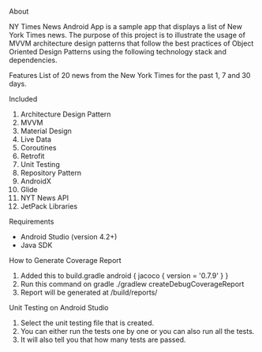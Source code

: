 About

NY Times News Android App is a sample app that displays a list of New York Times news. The purpose of this project is to illustrate the usage of MVVM architecture design patterns that follow the best practices of Object Oriented Design Patterns using the following technology stack and dependencies.

Features
List of 20 news from the New York Times for the past 1, 7 and 30 days.

Included
1. Architecture Design Pattern
2. MVVM
2. Material Design
3. Live Data
4. Coroutines
5. Retrofit
6. Unit Testing
7. Repository Pattern
8. AndroidX
9. Glide
11. NYT News API
12. JetPack Libraries

Requirements
- Android Studio (version 4.2+)
- Java SDK

How to Generate Coverage Report
1. Added this to build.gradle
android {
    jacoco {
        version = '0.7.9'
    }
}
2. Run this command on gradle
 ./gradlew createDebugCoverageReport
3. Report will be generated at 
/build/reports/
 

Unit Testing on Android Studio
1.	Select the unit testing file that is created.
2.	You can either run the tests one by one or you can also run all the tests. 
3.	It will also tell you that how many tests are passed.
 
